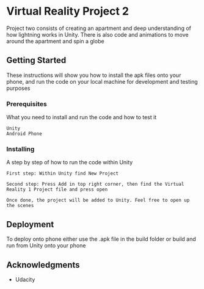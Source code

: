# Virtual Reality Project 2

Project two consists of creating an apartment and deep understanding of how lightning works in Unity. There is also code and animations to move around the apartment and spin a globe 

## Getting Started

These instructions will show you how to install the apk files onto your phone, and run the code on your local machine for development and testing purposes

### Prerequisites

What you need to install and run the code and how to test it

```
Unity
Android Phone
```

### Installing

A step by step of how to run the code within Unity

```
First step: Within Unity find New Project
```
```
Second step: Press Add in top right corner, then find the Virtual Reality 1 Project file and press open
```
```
Once done, the project will be added to Unity. Feel free to open up the scenes
```

## Deployment

To deploy onto phone either use the .apk file in the build folder or build and run from Unity onto your phone

## Acknowledgments
* Udacity
